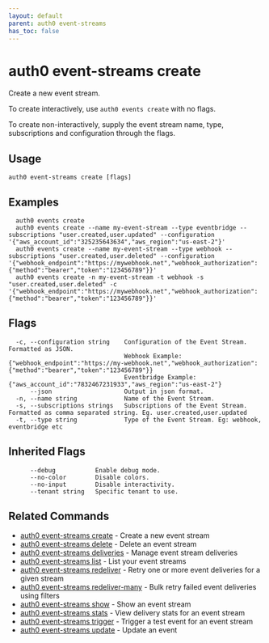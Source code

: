 ```yaml
---
layout: default
parent: auth0 event-streams
has_toc: false
---
```

# auth0 event-streams create

Create a new event stream.

To create interactively, use `auth0 events create` with no flags.

To create non-interactively, supply the event stream name, type, subscriptions and configuration through the flags.

## Usage
```
auth0 event-streams create [flags]
```

## Examples

```
  auth0 events create
  auth0 events create --name my-event-stream --type eventbridge --subscriptions "user.created,user.updated" --configuration '{"aws_account_id":"325235643634","aws_region":"us-east-2"}'
  auth0 events create --name my-event-stream --type webhook --subscriptions "user.created,user.deleted" --configuration '{"webhook_endpoint":"https://mywebhook.net","webhook_authorization":{"method":"bearer","token":"123456789"}}'
  auth0 events create -n my-event-stream -t webhook -s "user.created,user.deleted" -c '{"webhook_endpoint":"https://mywebhook.net","webhook_authorization":{"method":"bearer","token":"123456789"}}'
```


## Flags

```
  -c, --configuration string    Configuration of the Event Stream. Formatted as JSON. 
                                Webhook Example: {"webhook_endpoint":"https://my-webhook.net","webhook_authorization":{"method":"bearer","token":"123456789"}} 
                                Eventbridge Example: {"aws_account_id":"7832467231933","aws_region":"us-east-2"}
      --json                    Output in json format.
  -n, --name string             Name of the Event Stream.
  -s, --subscriptions strings   Subscriptions of the Event Stream. Formatted as comma separated string. Eg. user.created,user.updated
  -t, --type string             Type of the Event Stream. Eg: webhook, eventbridge etc
```


## Inherited Flags

```
      --debug           Enable debug mode.
      --no-color        Disable colors.
      --no-input        Disable interactivity.
      --tenant string   Specific tenant to use.
```


## Related Commands

- [auth0 event-streams create](auth0_event-streams_create.md) - Create a new event stream
- [auth0 event-streams delete](auth0_event-streams_delete.md) - Delete an event stream
- [auth0 event-streams deliveries](auth0_event-streams_deliveries.md) - Manage event stream deliveries
- [auth0 event-streams list](auth0_event-streams_list.md) - List your event streams
- [auth0 event-streams redeliver](auth0_event-streams_redeliver.md) - Retry one or more event deliveries for a given stream
- [auth0 event-streams redeliver-many](auth0_event-streams_redeliver-many.md) - Bulk retry failed event deliveries using filters
- [auth0 event-streams show](auth0_event-streams_show.md) - Show an event stream
- [auth0 event-streams stats](auth0_event-streams_stats.md) - View delivery stats for an event stream
- [auth0 event-streams trigger](auth0_event-streams_trigger.md) - Trigger a test event for an event stream
- [auth0 event-streams update](auth0_event-streams_update.md) - Update an event


